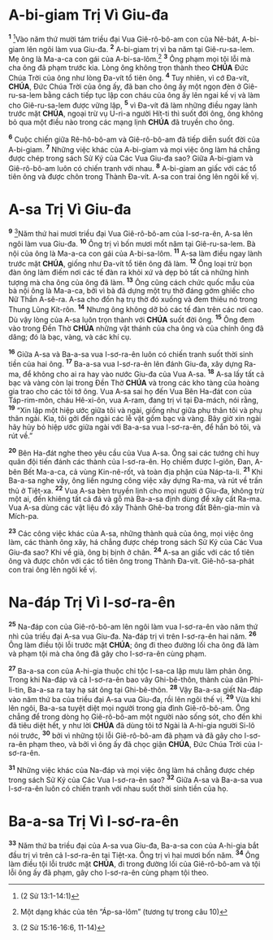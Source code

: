 # A-bi-giam Trị Vì Giu-đa
<sup><b>1</b></sup> [^1@-e6070ddd-065b-42d9-8183-1296f657642d]Vào năm thứ mười tám triều đại Vua Giê-rô-bô-am con của Nê-bát, A-bi-giam lên ngôi làm vua Giu-đa. <sup><b>2</b></sup> A-bi-giam trị vì ba năm tại Giê-ru-sa-lem. Mẹ ông là Ma-a-ca con gái của A-bi-sa-lôm.[^1-e6070ddd-065b-42d9-8183-1296f657642d] <sup><b>3</b></sup> Ông phạm mọi tội lỗi mà cha ông đã phạm trước kia. Lòng ông không trọn thành theo **CHÚA** Đức Chúa Trời của ông như lòng Đa-vít tổ tiên ông. <sup><b>4</b></sup> Tuy nhiên, vì cớ Đa-vít, **CHÚA**, Đức Chúa Trời của ông ấy, đã ban cho ông ấy một ngọn đèn ở Giê-ru-sa-lem bằng cách tiếp tục lập con cháu của ông ấy lên ngai kế vị và làm cho Giê-ru-sa-lem được vững lập, <sup><b>5</b></sup> vì Đa-vít đã làm những điều ngay lành trước mặt **CHÚA**, ngoại trừ vụ U-ri-a người Hít-ti thì suốt đời ông, ông không bỏ qua một điều nào trong các mạng lịnh **CHÚA** đã truyền cho ông.

<sup><b>6</b></sup> Cuộc chiến giữa Rê-hô-bô-am và Giê-rô-bô-am đã tiếp diễn suốt đời của A-bi-giam. <sup><b>7</b></sup> Những việc khác của A-bi-giam và mọi việc ông làm há chẳng được chép trong sách Sử Ký của Các Vua Giu-đa sao? Giữa A-bi-giam và Giê-rô-bô-am luôn có chiến tranh với nhau. <sup><b>8</b></sup> A-bi-giam an giấc với các tổ tiên ông và được chôn trong Thành Đa-vít. A-sa con trai ông lên ngôi kế vị.

# A-sa Trị Vì Giu-đa
<sup><b>9</b></sup> [^2@-e6070ddd-065b-42d9-8183-1296f657642d]Năm thứ hai mươi triều đại Vua Giê-rô-bô-am của I-sơ-ra-ên, A-sa lên ngôi làm vua Giu-đa. <sup><b>10</b></sup> Ông trị vì bốn mươi mốt năm tại Giê-ru-sa-lem. Bà nội của ông là Ma-a-ca con gái của A-bi-sa-lôm. <sup><b>11</b></sup> A-sa làm điều ngay lành trước mặt **CHÚA**, giống như Đa-vít tổ tiên ông đã làm. <sup><b>12</b></sup> Ông loại trừ bọn đàn ông làm điếm nơi các tế đàn ra khỏi xứ và dẹp bỏ tất cả những hình tượng mà cha ông của ông đã làm. <sup><b>13</b></sup> Ông cũng cách chức quốc mẫu của bà nội ông là Ma-a-ca, bởi vì bà đã dựng một trụ thờ đáng gớm ghiếc cho Nữ Thần A-sê-ra. A-sa cho đốn hạ trụ thờ đó xuống và đem thiêu nó trong Thung Lũng Kít-rôn. <sup><b>14</b></sup> Nhưng ông không dỡ bỏ các tế đàn trên các nơi cao. Dù vậy lòng của A-sa luôn trọn thành với **CHÚA** suốt đời ông. <sup><b>15</b></sup> Ông đem vào trong Đền Thờ **CHÚA** những vật thánh của cha ông và của chính ông đã dâng; đó là bạc, vàng, và các khí cụ.

<sup><b>16</b></sup> Giữa A-sa và Ba-a-sa vua I-sơ-ra-ên luôn có chiến tranh suốt thời sinh tiền của hai ông. <sup><b>17</b></sup> Ba-a-sa vua I-sơ-ra-ên lên đánh Giu-đa, xây dựng Ra-ma, để không cho ai ra hay vào nước Giu-đa của Vua A-sa. <sup><b>18</b></sup> A-sa lấy tất cả bạc và vàng còn lại trong Đền Thờ **CHÚA** và trong các kho tàng của hoàng gia trao cho các tôi tớ ông. Vua A-sa sai họ đến Vua Bên Ha-đát con của Táp-rim-môn, cháu Hê-xi-ôn, vua A-ram, đang trị vì tại Đa-mách, nói rằng, <sup><b>19</b></sup> “Xin lập một hiệp ước giữa tôi và ngài, giống như giữa phụ thân tôi và phụ thân ngài. Kìa, tôi gởi đến ngài các lễ vật gồm bạc và vàng. Bây giờ xin ngài hãy hủy bỏ hiệp ước giữa ngài với Ba-a-sa vua I-sơ-ra-ên, để hắn bỏ tôi, và rút về.”

<sup><b>20</b></sup> Bên Ha-đát nghe theo yêu cầu của Vua A-sa. Ông sai các tướng chỉ huy quân đội tiến đánh các thành của I-sơ-ra-ên. Họ chiếm được I-giôn, Đan, A-bên Bết Ma-a-ca, cả vùng Kin-nê-rốt, và toàn địa phận của Náp-ta-li. <sup><b>21</b></sup> Khi Ba-a-sa nghe vậy, ông liền ngưng công việc xây dựng Ra-ma, và rút về trấn thủ ở Tiệt-xa. <sup><b>22</b></sup> Vua A-sa bèn truyền lịnh cho mọi người ở Giu-đa, không trừ một ai, đến khiêng tất cả đá và gỗ mà Ba-a-sa định dùng để xây cất Ra-ma. Vua A-sa dùng các vật liệu đó xây Thành Ghê-ba trong đất Bên-gia-min và Mích-pa.

<sup><b>23</b></sup> Các công việc khác của A-sa, những thành quả của ông, mọi việc ông làm, các thành ông xây, há chẳng được chép trong sách Sử Ký của Các Vua Giu-đa sao? Khi về già, ông bị bịnh ở chân. <sup><b>24</b></sup> A-sa an giấc với các tổ tiên ông và được chôn với các tổ tiên ông trong Thành Đa-vít. Giê-hô-sa-phát con trai ông lên ngôi kế vị.

# Na-đáp Trị Vì I-sơ-ra-ên
<sup><b>25</b></sup> Na-đáp con của Giê-rô-bô-am lên ngôi làm vua I-sơ-ra-ên vào năm thứ nhì của triều đại A-sa vua Giu-đa. Na-đáp trị vì trên I-sơ-ra-ên hai năm. <sup><b>26</b></sup> Ông làm điều tội lỗi trước mặt **CHÚA**; ông đi theo đường lối cha ông đã làm và phạm tội mà cha ông đã gây cho I-sơ-ra-ên cùng phạm.

<sup><b>27</b></sup> Ba-a-sa con của A-hi-gia thuộc chi tộc I-sa-ca lập mưu làm phản ông. Trong khi Na-đáp và cả I-sơ-ra-ên bao vây Ghi-bê-thôn, thành của dân Phi-li-tin, Ba-a-sa ra tay hạ sát ông tại Ghi-bê-thôn. <sup><b>28</b></sup> Vậy Ba-a-sa giết Na-đáp vào năm thứ ba của triều đại A-sa vua Giu-đa, rồi lên ngôi thế vị. <sup><b>29</b></sup> Vừa khi lên ngôi, Ba-a-sa tuyệt diệt mọi người trong gia đình Giê-rô-bô-am. Ông chẳng để trong dòng họ Giê-rô-bô-am một người nào sống sót, cho đến khi đã tiêu diệt hết, y như lời **CHÚA** đã dùng tôi tớ Ngài là A-hi-gia người Si-lô nói trước, <sup><b>30</b></sup> bởi vì những tội lỗi Giê-rô-bô-am đã phạm và đã gây cho I-sơ-ra-ên phạm theo, và bởi vì ông ấy đã chọc giận **CHÚA**, Đức Chúa Trời của I-sơ-ra-ên.

<sup><b>31</b></sup> Những việc khác của Na-đáp và mọi việc ông làm há chẳng được chép trong sách Sử Ký của Các Vua I-sơ-ra-ên sao? <sup><b>32</b></sup> Giữa A-sa và Ba-a-sa vua I-sơ-ra-ên luôn có chiến tranh với nhau suốt thời sinh tiền của họ.

# Ba-a-sa Trị Vì I-sơ-ra-ên
<sup><b>33</b></sup> Năm thứ ba triều đại của A-sa vua Giu-đa, Ba-a-sa con của A-hi-gia bắt đầu trị vì trên cả I-sơ-ra-ên tại Tiệt-xa. Ông trị vì hai mươi bốn năm. <sup><b>34</b></sup> Ông làm điều tội lỗi trước mặt **CHÚA**, đi trong đường lối của Giê-rô-bô-am và tội lỗi ông ấy đã phạm, gây cho I-sơ-ra-ên cùng phạm tội theo.

[^1-e6070ddd-065b-42d9-8183-1296f657642d]: Một dạng khác của tên “Áp-sa-lôm” (tương tự trong câu 10)
[^1@-e6070ddd-065b-42d9-8183-1296f657642d]: (2 Sử 13:1-14:1)
[^2@-e6070ddd-065b-42d9-8183-1296f657642d]: (2 Sử 15:16-16:6, 11-14)
